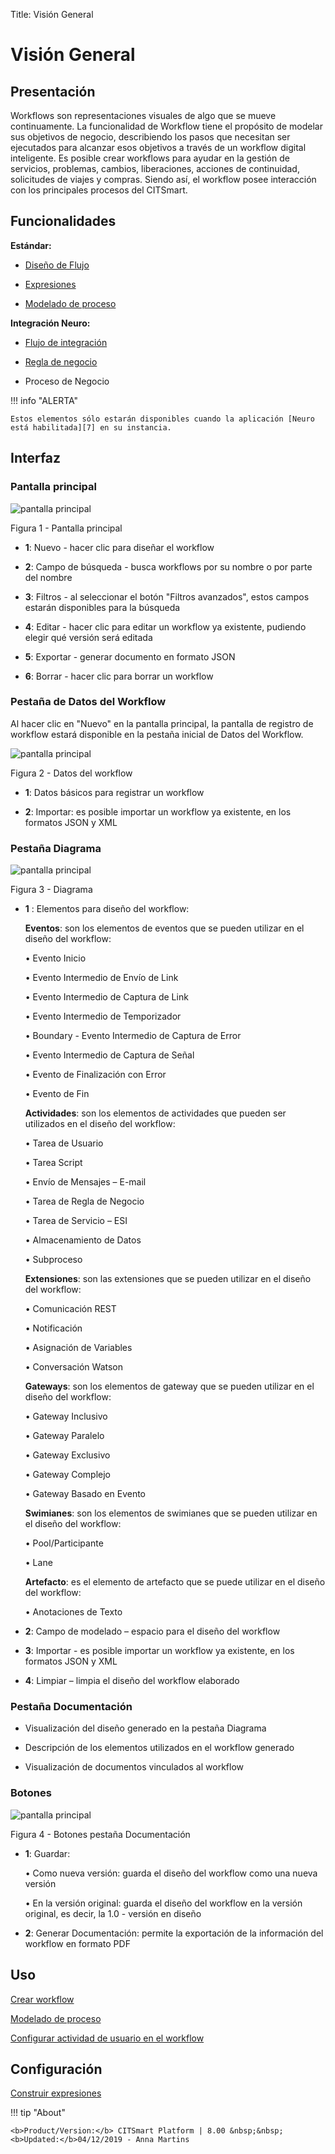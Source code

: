 Title: Visión General

# Visión General

## Presentación

Workflows son representaciones visuales de algo que se mueve continuamente. La funcionalidad de Workflow tiene el propósito de modelar sus objetivos de negocio, describiendo los pasos que necesitan ser ejecutados para alcanzar esos objetivos a través de un workflow digital inteligente. Es posible crear workflows para ayudar en la gestión de servicios, problemas, cambios, liberaciones, acciones de continuidad, solicitudes de viajes y compras. Siendo así, el workflow posee interacción con los principales procesos del CITSmart.

## Funcionalidades

**Estándar:**

- [Diseño de Flujo][1]

- [Expresiones][2]

- [Modelado de proceso][3]

**Integración Neuro:**

- [Flujo de integración][4]

- [Regla de negocio][5]

- Proceso de Negocio

!!! info "ALERTA"
    
    Estos elementos sólo estarán disponibles cuando la aplicación [Neuro está habilitada][7] en su instancia.

## Interfaz

### Pantalla principal

![pantalla principal](images/workflowes-1.png)

Figura 1 - Pantalla principal


 - **1**: Nuevo - hacer clic para diseñar el workflow

 - **2**: Campo de búsqueda - busca workflows por su nombre o por parte del nombre
 
 - **3**: Filtros - al seleccionar el botón "Filtros avanzados", estos campos estarán disponibles para la búsqueda
 
 - **4**: Editar - hacer clic para editar un workflow ya existente, pudiendo elegir qué versión será editada
 
 - **5**: Exportar - generar documento en formato JSON
 
 - **6**: Borrar - hacer clic para borrar un workflow

### Pestaña de Datos del Workflow

Al hacer clic en "Nuevo" en la pantalla principal, la pantalla de registro de workflow estará disponible en la pestaña inicial de Datos del Workflow.

![pantalla principal](images/workflowes-2.png)

Figura 2 - Datos del workflow


 - **1**: Datos básicos para registrar un workflow
  
 - **2**: Importar: es posible importar un workflow ya existente, en los formatos JSON y XML


### Pestaña Diagrama

![pantalla principal](images/workflowes-3.png)

Figura 3 - Diagrama

- **1** : Elementos para diseño del workflow:
  
  **Eventos**: son los elementos de eventos que se pueden utilizar en el diseño del workflow:

  • Evento Inicio

  • Evento Intermedio de Envío de Link

  • Evento Intermedio de Captura de Link

  • Evento Intermedio de Temporizador

  • Boundary - Evento Intermedio de Captura de Error

  • Evento Intermedio de Captura de Señal

  • Evento de Finalización con Error

  • Evento de Fin
  
  **Actividades**: son los elementos de actividades que pueden ser utilizados en el diseño del workflow:

   • Tarea de Usuario

   • Tarea Script

   • Envío de Mensajes – E-mail

   • Tarea de Regla de Negocio

   • Tarea de Servicio – ESI

   • Almacenamiento de Datos

   • Subproceso
   
   **Extensiones**: son las extensiones que se pueden utilizar en el diseño del workflow:

   • Comunicación REST

   • Notificación

   • Asignación de Variables

   • Conversación Watson
   
   **Gateways**: son los elementos de gateway que se pueden utilizar en el diseño del workflow:

   • Gateway Inclusivo

   • Gateway Paralelo

   • Gateway Exclusivo

   • Gateway Complejo

   • Gateway Basado en Evento
   
   **Swimianes**: son los elementos de swimianes que se pueden utilizar en el diseño del workflow:

   • Pool/Participante

   • Lane
   
   **Artefacto**: es el elemento de artefacto que se puede utilizar en el diseño del workflow:

   • Anotaciones de Texto
   



 - **2**: Campo de modelado – espacio para el diseño del workflow
 
 - **3**: Importar - es posible importar un workflow ya existente, en los formatos JSON y XML

 - **4**: Limpiar – limpia el diseño del workflow elaborado

### Pestaña Documentación

 - Visualización del diseño generado en la pestaña Diagrama

 - Descripción de los elementos utilizados en el workflow generado

 - Visualización de documentos vinculados al workflow

### Botones

![pantalla principal](images/workflowes-4.png)

Figura 4 - Botones pestaña Documentación

 - **1**: Guardar:  
 
     •	Como nueva versión: guarda el diseño del workflow como una nueva versión

     •	En la versión original: guarda el diseño del workflow en la versión original, es decir, la 1.0 - versión en diseño

 - **2**: Generar Documentación: permite la exportación de la información del workflow en formato PDF


Uso
---

[Crear workflow](/es-es/citsmart-platform-8/workflow/use/create-flow.html)

[Modelado de proceso](/es-es/citsmart-platform-8/workflow/use/modeling.html)

[Configurar actividad de usuario en el workflow](/es-es/citsmart-platform-8/workflow/use/user-task-configure.html)


Configuración
----------

[Construir expresiones](/es-es/citsmart-platform-8/workflow/configuration/expressions-creator.html)

!!! tip "About"

    <b>Product/Version:</b> CITSmart Platform | 8.00 &nbsp;&nbsp;
    <b>Updated:</b>04/12/2019 - Anna Martins


[1]:/es-es/citsmart-platform-8/workflow/use/create-flow.html
[2]:/es-es/citsmart-platform-8/workflow/configuration/expressions-creator.html
[3]:/es-es/citsmart-platform-8/workflow/use/modeling.html
[4]:/es-es/neuro/advanced-options/process-integration-flow.html
[5]:/es-es/neuro/advanced-options/business-rules.html
[6]:
[7]:/es-es/neuro/enable-neuro.html
